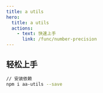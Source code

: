 ```yaml
---
title: a utils
hero:
  title: a utils
  actions:
    - text: 快速上手
      link: /func/number-precision
---
```


## 轻松上手

```bash
// 安装依赖
npm i aa-utils --save
```
